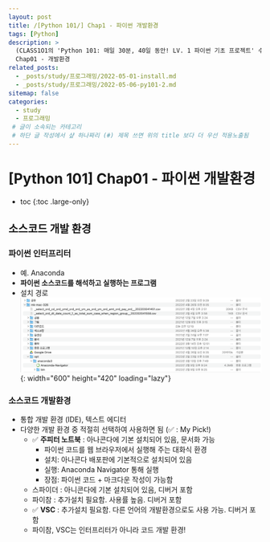 ```yaml
---
layout: post
title: /[Python 101/] Chap1 - 파이썬 개발환경
tags: [Python]
description: >
  (CLASS1O1의 'Python 101: 매일 30분, 40일 동안! LV. 1 파이썬 기초 프로젝트' 수업에 기반한 정리)
  Chap01 - 개발환경
related_posts:
  - _posts/study/프로그래밍/2022-05-01-install.md
  - _posts/study/프로그래밍/2022-05-06-py101-2.md
sitemap: false
categories:
  - study
  - 프로그래밍
 # 글이 소속되는 카테고리 
 # 하단 글 작성에서 샾 하나짜리 (#) 제목 쓰면 위의 title 보다 더 우선 적용노출됨 
---
```


# [Python 101] Chap01 - 파이썬 개발환경

* toc 
{:toc .large-only}

## 소스코드 개발 환경  
### 파이썬 인터프리터  
  - 예. Anaconda
  - **파이썬 소스코드를 해석하고 실행하는 프로그램**  
  - 설치 경로  
    ![logo_r](/assets/img/py101-01.png){: width="600" height="420" loading="lazy"}

### 소스코드 개발환경 
  - 통합 개발 환경 (IDE), 텍스트 에디터  
  - 다양한 개발 환경 중 적절히 선택하여 사용하면 됨 (✅ : My Pick!)
    - ✅ **주피터 노트북** : 아나콘다에 기본 설치되어 있음, 문서화 가능  
      - 파이썬 코드를 웹 브라우저에서 실행해 주는 대화식 환경  
      - 설치: 아나콘다 배포판에 기본적으로 설치되어 있음  
      - 실행: Anaconda Navigator 통해 실행  
      - 장점: 파이썬 코드 + 마크다운 작성이 가능함  
    - 스파이더 : 아니콘다에 기본 설치되어 있음, 디버거 포함  
    - 파이참 : 추가설치 필요함. 사용률 높음. 디버거 포함  
    - ✅ **VSC** : 추가설치 필요함. 다른 언어의 개발환경으로도 사용 가능. 디버거 포함  
    - 파이참, VSC는 인터프리터가 아니라 코드 개발 환경!

